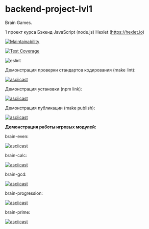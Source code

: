 # backend-project-lvl1
Brain Games.

1 проект курса Бэкенд JavaScript (node.js) Hexlet (https://hexlet.io)

[![Maintainability](https://api.codeclimate.com/v1/badges/a99a88d28ad37a79dbf6/maintainability)](https://codeclimate.com/github/codeclimate/codeclimate/maintainability)

[![Test Coverage](https://api.codeclimate.com/v1/badges/a99a88d28ad37a79dbf6/test_coverage)](https://codeclimate.com/github/codeclimate/codeclimate/test_coverage)

![eslint](https://github.com/svezr/backend-project-lvl1/workflows/make_lint/badge.svg)

Демонстрация проверки стандартов кодирования (make lint):

[![asciicast](https://asciinema.org/a/0IKTOvxmZ4UYjsaM2T1fc8MIR.svg)](https://asciinema.org/a/0IKTOvxmZ4UYjsaM2T1fc8MIR)

Демонстрация установки (npm link):

[![asciicast](https://asciinema.org/a/B3oyG9BNwP4zXSVvxBmUMLro0.svg)](https://asciinema.org/a/B3oyG9BNwP4zXSVvxBmUMLro0)

Демонстрация публикации (make publish):

[![asciicast](https://asciinema.org/a/tfdluCrQxH5dE1KvS6MolybM6.svg)](https://asciinema.org/a/tfdluCrQxH5dE1KvS6MolybM6)

**Демонстрация работы игровых модулей:**

brain-even:

[![asciicast](https://asciinema.org/a/82lyPaSvV0DzXaal07AFeIlaS.svg)](https://asciinema.org/a/82lyPaSvV0DzXaal07AFeIlaS)

brain-calc:

[![asciicast](https://asciinema.org/a/9ropWXOZ98r6RtfZat3siDS2f.svg)](https://asciinema.org/a/9ropWXOZ98r6RtfZat3siDS2f)

brain-gcd:

[![asciicast](https://asciinema.org/a/cTEp0oalfGQn5BSmxDNRAfrIx.svg)](https://asciinema.org/a/cTEp0oalfGQn5BSmxDNRAfrIx)

brain-progression:

[![asciicast](https://asciinema.org/a/H22i086d6Cp0aw0eUudiNpJE5.svg)](https://asciinema.org/a/H22i086d6Cp0aw0eUudiNpJE5)

brain-prime:

[![asciicast](https://asciinema.org/a/TrPnrzefNmTreBrAy1uJPQScb.svg)](https://asciinema.org/a/TrPnrzefNmTreBrAy1uJPQScb)
